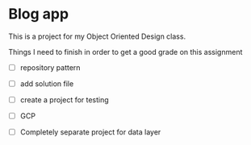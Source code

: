 # Blog app
This is a project for my Object Oriented Design class.

 Things I need to finish in order to get a good grade on this assignment
- [ ] repository pattern
- [ ] add solution file
- [ ] create a project for testing
- [ ] GCP
- [ ] Completely separate project for data layer

